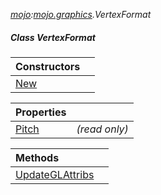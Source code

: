 _[mojo](../../modules/mojo/mojo-module.md):[mojo.graphics](../../modules/mojo/mojo-graphics.md).VertexFormat_
##### Class VertexFormat

| Constructors | |
|:---|:---|
| [New](mojo-graphics-vertexformat-new.md) |  |

| Properties | |
|:---|:---|
| [Pitch](mojo-graphics-vertexformat-pitch.md) |  _(read only)_ |

| Methods | |
|:---|:---|
| [UpdateGLAttribs](mojo-graphics-vertexformat-updateglattribs.md) |  |
